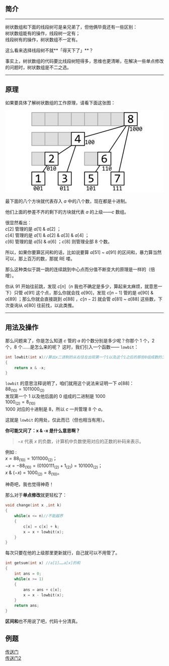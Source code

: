 ## 简介

* * *

树状数组和下面的线段树可是亲兄弟了，但他俩毕竟还有一些区别：<br>
树状数组能有的操作，线段树一定有；<br>
线段树有的操作，树状数组不一定有。

这么看来选择线段树不就**「得天下了」**？

事实上，树状数组的代码要比线段树短得多，思维也更清晰，在解决一些单点修改的问题时，树状数组是不二之选。

* * *

## 原理

如果要具体了解树状数组的工作原理，请看下面这张图：

![](./images/bit1.png)

最下面的八个方块就代表存入 $a$ 中的八个数，现在都是十进制。

他们上面的参差不齐的剩下的方块就代表 $a$ 的上级——$c$ 数组。

很显然看出：<br>
$c[2]$ 管理的是 $a[1]$ & $a[2]$ ；<br>
$c[4]$ 管理的是 $a[1]$ & $a[2]$ & $a[3]$ & $a[4]$ ；<br>
$c[6]$ 管理的是 $a[5]$ & $a[6]$ ；$c[8]$ 则管理全部 $8$ 个数。

所以，如果你要算区间和的话，比如说要算 $a[51]$ ~ $a[91]$ 的区间和，暴力算当然可以，那上百万的数，那就 RE 喽。

那么这种类似于跳一跳的连续跳到中心点而分值不断变大的原理是一样的（倍增）。

你从 $91$ 开始往前跳，发现 $c[n]$（$n$ 我也不确定是多少，算起来太麻烦，就意思一下）只管 $a[91]$ 这个点，那么你就会找 $a[90]$，发现 $c[n - 1]$ 管的是 $a[90]$ & $a[89]$ ；那么你就会直接跳到 $a[88]$ ，$c[n - 2]$ 就会管 $a[81]$ ~ $a[88]$ 这些数，下次查询从 $a[80]$ 往前找，以此类推。

* * *

## 用法及操作

那么问题来了，你是怎么知道 $c$ 管的 $a$ 的个数分别是多少呢？你那个 $1$ 个，$2$ 个，$8$ 个……是怎么来的呢？
这时，我们引入一个函数—— `lowbit`：

```cpp
int lowbit(int x)//算出x二进制的从右往左出现第一个1以及这个1之后的那些0组成数的二进制对应的十进制的数 
{
    return x & -x;
}
```

`lowbit` 的意思注释说明了，咱们就用这个说法来证明一下 $a[88]$：<br>
$88_{(10)}=1011000_{(2)}$<br>
发现第一个 $1$ 以及他后面的 $0$ 组成的二进制是 $1000$<br>
$1000_{(2)} = 8_{(10)}$<br>
$1000$ 对应的十进制是 $8$，所以 $c$ 一共管理 $8$ 个 $a$。

这就是 `lowbit` 的用处，仅此而已（但也相当有用）。

**你可能又问了：x & -x 是什么意思啊？**

> $-x$ 代表 $x$ 的负数，计算机中负数使用对应的正数的补码来表示。

例如 :<br>
$x =88_{(10)}=1011000_{(2)}$；<br>
$-x = -88_{(10)} = (0100111_{(2)} + 1_{(2)}) =101000_{(2)}$；<br>
$x\ \& \ (-x) = 1000_{(2)} = 8_{(10)}$。

神奇吧，我也觉得神奇！

那么对于**单点修改**就更轻松了：

```cpp
void change(int x ,int k)
{
    while(x <= n)//不能越界 
    {
        c[x] = c[x] + k;
        x = x + lowbit(x);
    }
}
```

每次只要在他的上级那里更新就行，自己就可以不用管了。

```cpp
int getsum(int x) //a[1]……a[x]的和 
{
    int ans = 0;
    while(x >= 1)
    {
        ans = ans + c[x];
        x = x - lowbit(x);
    }
    return ans;
}
```

**区间和**也不用说了吧，代码十分清真。

## 例题

[传送门](https://www.luogu.org/problemnew/show/P3374)<br>
[传送门2](https://www.luogu.org/problemnew/show/P3368)
